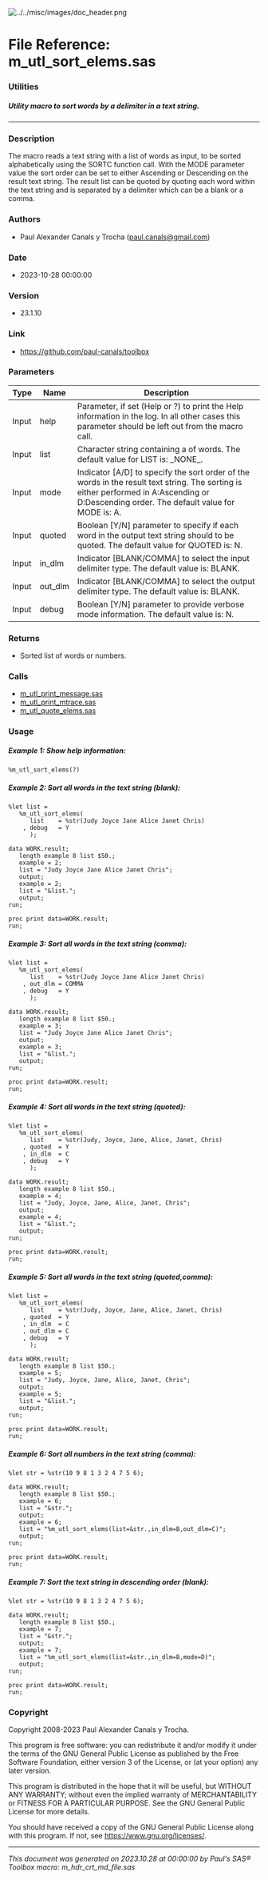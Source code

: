 ![../../misc/images/doc_header.png](../../misc/images/doc_header.png)
# 
# File Reference: m_utl_sort_elems.sas

### Utilities

##### Utility macro to sort words by a delimiter in a text string.

***

### Description
The macro reads a text string with a list of words as input, to be sorted alphabetically using the SORTC function call. With the MODE parameter value the sort order can be set to either Ascending or Descending on the result text string. The result list can be quoted by quoting each word within the text string and is separated by a delimiter which can be a blank or a comma.



### Authors
* Paul Alexander Canals y Trocha (paul.canals@gmail.com)

### Date
* 2023-10-28 00:00:00

### Version
* 23.1.10

### Link
* https://github.com/paul-canals/toolbox

### Parameters
| Type | Name | Description |
| ---- | ---- | ----------- |
| Input | help | Parameter, if set (Help or ?) to print the Help information in the log. In all other cases this parameter should be left out from the macro call. |
| Input | list | Character string containing a of words. The default value for LIST is: \_NONE\_. |
| Input | mode | Indicator [A/D] to specify the sort order of the words in the result text string. The sorting is either performed in A:Ascending or D:Descending order. The default value for MODE is: A. |
| Input | quoted | Boolean [Y/N] parameter to specify if each word in the output text string should to be quoted. The default value for QUOTED is: N. |
| Input | in_dlm | Indicator [BLANK/COMMA] to select the input delimiter type. The default value is: BLANK. |
| Input | out_dlm | Indicator [BLANK/COMMA] to select the output delimiter type. The default value is: BLANK. |
| Input | debug | Boolean [Y/N] parameter to provide verbose mode information. The default value is: N. |

### Returns
* Sorted list of words or numbers.

### Calls
* [m_utl_print_message.sas](m_utl_print_message.md)
* [m_utl_print_mtrace.sas](m_utl_print_mtrace.md)
* [m_utl_quote_elems.sas](m_utl_quote_elems.md)

### Usage

##### Example 1: Show help information:
```sas
%m_utl_sort_elems(?)
```

##### Example 2: Sort all words in the text string (blank):
```sas
%let list =
   %m_utl_sort_elems(
      list    = %str(Judy Joyce Jane Alice Janet Chris)
    , debug   = Y
      );

data WORK.result;
   length example 8 list $50.;
   example = 2;
   list = "Judy Joyce Jane Alice Janet Chris";
   output;
   example = 2;
   list = "&list.";
   output;
run;

proc print data=WORK.result;
run;

```

##### Example 3: Sort all words in the text string (comma):
```sas
%let list =
   %m_utl_sort_elems(
      list    = %str(Judy Joyce Jane Alice Janet Chris)
    , out_dlm = COMMA
    , debug   = Y
      );

data WORK.result;
   length example 8 list $50.;
   example = 3;
   list = "Judy Joyce Jane Alice Janet Chris";
   output;
   example = 3;
   list = "&list.";
   output;
run;

proc print data=WORK.result;
run;

```

##### Example 4: Sort all words in the text string (quoted):
```sas
%let list =
   %m_utl_sort_elems(
      list    = %str(Judy, Joyce, Jane, Alice, Janet, Chris)
    , quoted  = Y
    , in_dlm  = C
    , debug   = Y
      );

data WORK.result;
   length example 8 list $50.;
   example = 4;
   list = "Judy, Joyce, Jane, Alice, Janet, Chris";
   output;
   example = 4;
   list = "&list.";
   output;
run;

proc print data=WORK.result;
run;

```

##### Example 5: Sort all words in the text string (quoted,comma):
```sas
%let list =
   %m_utl_sort_elems(
      list    = %str(Judy, Joyce, Jane, Alice, Janet, Chris)
    , quoted  = Y
    , in_dlm  = C
    , out_dlm = C
    , debug   = Y
      );

data WORK.result;
   length example 8 list $50.;
   example = 5;
   list = "Judy, Joyce, Jane, Alice, Janet, Chris";
   output;
   example = 5;
   list = "&list.";
   output;
run;

proc print data=WORK.result;
run;

```

##### Example 6: Sort all numbers in the text string (comma):
```sas
%let str = %str(10 9 8 1 3 2 4 7 5 6);

data WORK.result;
   length example 8 list $50.;
   example = 6;
   list = "&str.";
   output;
   example = 6;
   list = "%m_utl_sort_elems(list=&str.,in_dlm=B,out_dlm=C)";
   output;
run;

proc print data=WORK.result;
run;

```

##### Example 7: Sort the text string in descending order (blank):
```sas
%let str = %str(10 9 8 1 3 2 4 7 5 6);

data WORK.result;
   length example 8 list $50.;
   example = 7;
   list = "&str.";
   output;
   example = 7;
   list = "%m_utl_sort_elems(list=&str.,in_dlm=B,mode=D)";
   output;
run;

proc print data=WORK.result;
run;

```

### Copyright
Copyright 2008-2023 Paul Alexander Canals y Trocha. 
 
This program is free software: you can redistribute it and/or modify 
it under the terms of the GNU General Public License as published by 
the Free Software Foundation, either version 3 of the License, or 
(at your option) any later version. 
 
This program is distributed in the hope that it will be useful, 
but WITHOUT ANY WARRANTY; without even the implied warranty of 
MERCHANTABILITY or FITNESS FOR A PARTICULAR PURPOSE. See the 
GNU General Public License for more details. 
 
You should have received a copy of the GNU General Public License 
along with this program. If not, see <https://www.gnu.org/licenses/>. 


***
*This document was generated on 2023.10.28 at 00:00:00 by Paul's SAS&reg; Toolbox macro: m_hdr_crt_md_file.sas*
